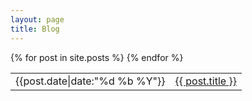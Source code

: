 ```yaml
---
layout: page
title: Blog
---
```


<section>
  <table class="table">
    {% for post in site.posts %}
      <tr>
        <td><i class="icon-clock"></i> <time datetime="{{post.date|date:"%F"}}">{{post.date|date:"%d %b %Y"}}</time></td>  
        <td><a href="{{site.baseurl}}{{ post.url }}">{{ post.title }}</a></td>
      </tr>
    {% endfor %}
  </table>
</section>
